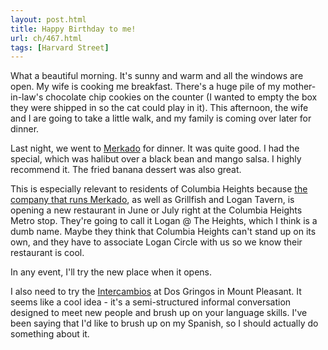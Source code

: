 ```yaml
---
layout: post.html
title: Happy Birthday to me!
url: ch/467.html
tags: [Harvard Street]
---
```

What a beautiful morning. It's sunny and warm and all the windows are open. My wife is cooking me breakfast. There's a huge pile of my mother-in-law's chocolate chip cookies on the counter (I wanted to empty the box they were shipped in so the cat could play in it). This afternoon, the wife and I are going to take a little walk, and my family is coming over later for dinner.

Last night, we went to [Merkado](http://www.merkadodc.com/) for dinner. It was quite good. I had the special, which was halibut over a black bean and mango salsa. I highly recommend it. The fried banana dessert was also great.

This is especially relevant to residents of Columbia Heights because [the company that runs Merkado](http://www.eatwelldc.com/), as well as Grillfish and Logan Tavern, is opening a new restaurant in June or July right at the Columbia Heights Metro stop. They're going to call it Logan @ The Heights, which I think is a dumb name. Maybe they think that Columbia Heights can't stand up on its own, and they have to associate Logan Circle with us so we know their restaurant is cool.

In any event, I'll try the new place when it opens.

I also need to try the [Intercambios](http://www.dosgringoscafe.com/Intercambios.htm) at Dos Gringos in Mount Pleasant. It seems like a cool idea - it's a semi-structured informal conversation designed to meet new people and brush up on your language skills. I've been saying that I'd like to brush up on my Spanish, so I should actually do something about it. 
